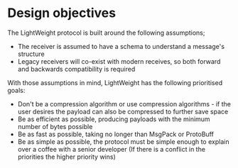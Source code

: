 # Design objectives
The LightWeight protocol is built around the following assumptions;
 * The receiver is assumed to have a schema to understand a message's structure
 * Legacy receivers will co-exist with modern receives, so both forward and backwards compatibility is required

With those assumptions in mind, LightWeight has the following prioritised goals:
 * Don't be a compression algorithm or use compression algorithms - if the user desires the payload can also be compressed to further save space
 * Be as efficient as possible, producing payloads with the minimum number of bytes possible
 * Be as fast as possible, taking no longer than MsgPack or ProtoBuff
 * Be as simple as possible, the protocol must be simple enough to explain over a coffee with a senior developer
(If there is a conflict in the priorities the higher priority wins)